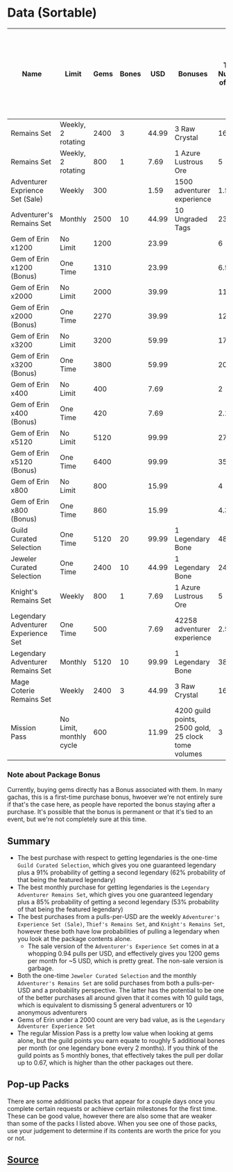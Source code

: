 # Data (Sortable)
| Name                                | Limit                   | Gems | Bones | USD   | Bonuses                                             | Total Number of Pulls | Pulls per $1 | Probability of At Least One Legendary<br>from Gems + Bones (Excluding Legendary Bone) | Probability of At Least One Featured Legendary<br>from Gems Only |
| ----------------------------------- | ----------------------- | ---- | ----- | ----- | --------------------------------------------------- | --------------------- | ------------ | ------------------------------------------------------------------------------------- | ---------------------------------------------------------------- |
| <Class Group> Remains Set           | Weekly, 2 rotating      | 2400 | 3     | 44.99 | 3 Raw Crystal                                       | 16                    | 0.36         | 0.56                                                                                  | 0.23                                                             |
| <Class> Remains Set                 | Weekly, 2 rotating      | 800  | 1     | 7.69  | 1 Azure Lustrous Ore                                | 5                     | 0.65         | 0.23                                                                                  | 0.08                                                             |
| Adventurer Exprience Set (Sale)     | Weekly                  | 300  |       | 1.59  | 1500 adventurer experience                          | 1.5                   | 0.94         | 0.07                                                                                  | 0.03                                                             |
| Adventurer's Remains Set            | Monthly                 | 2500 | 10    | 44.99 | 10 Ungraded Tags                                    | 23.5                  | 0.52         | 0.7                                                                                   | 0.24                                                             |
| Gem of Erin x1200                   | No Limit                | 1200 |       | 23.99 |                                                     | 6                     | 0.25         | 0.26                                                                                  | 0.11                                                             |
| Gem of Erin x1200 (Bonus)           | One Time                | 1310 |       | 23.99 |                                                     | 6.55                  | 0.27         | 0.29                                                                                  | 0.12                                                             |
| Gem of Erin x2000                   | No Limit                | 2000 |       | 39.99 |                                                     | 11                    | 0.28         | 0.43                                                                                  | 0.2                                                              |
| Gem of Erin x2000 (Bonus)           | One Time                | 2270 |       | 39.99 |                                                     | 12.35                 | 0.31         | 0.47                                                                                  | 0.22                                                             |
| Gem of Erin x3200                   | No Limit                | 3200 |       | 59.99 |                                                     | 17                    | 0.28         | 0.58                                                                                  | 0.29                                                             |
| Gem of Erin x3200 (Bonus)           | One Time                | 3800 |       | 59.99 |                                                     | 20                    | 0.33         | 0.64                                                                                  | 0.33                                                             |
| Gem of Erin x400                    | No Limit                | 400  |       | 7.69  |                                                     | 2                     | 0.26         | 0.1                                                                                   | 0.04                                                             |
| Gem of Erin x400 (Bonus)            | One Time                | 420  |       | 7.69  |                                                     | 2.1                   | 0.27         | 0.1                                                                                   | 0.04                                                             |
| Gem of Erin x5120                   | No Limit                | 5120 |       | 99.99 |                                                     | 27.6                  | 0.28         | 0.76                                                                                  | 0.43                                                             |
| Gem of Erin x5120 (Bonus)           | One Time                | 6400 |       | 99.99 |                                                     | 35                    | 0.35         | 0.83                                                                                  | 0.51                                                             |
| Gem of Erin x800                    | No Limit                | 800  |       | 15.99 |                                                     | 4                     | 0.25         | 0.19                                                                                  | 0.08                                                             |
| Gem of Erin x800 (Bonus)            | One Time                | 860  |       | 15.99 |                                                     | 4.3                   | 0.27         | 0.2                                                                                   | 0.08                                                             |
| Guild Curated Selection             | One Time                | 5120 | 20    | 99.99 | 1 Legendary Bone                                    | 48.6                  | 0.49         | 0.91                                                                                  | 0.43                                                             |
| Jeweler Curated Selection           | One Time                | 2400 | 10    | 44.99 | 1 Legendary Bone                                    | 24                    | 0.53         | 0.69                                                                                  | 0.23                                                             |
| Knight's Remains Set                | Weekly                  | 800  | 1     | 7.69  | 1 Azure Lustrous Ore                                | 5                     | 0.65         | 0.23                                                                                  | 0.08                                                             |
| Legendary Adventurer Experience Set | One Time                | 500  |       | 7.69  | 42258 adventurer experience                         | 2.5                   | 0.33         | 0.12                                                                                  | 0.05                                                             |
| Legendary Adventurer Remains Set    | Monthly                 | 5120 | 10    | 99.99 | 1 Legendary Bone                                    | 38.6                  | 0.39         | 0.85                                                                                  | 0.43                                                             |
| Mage Coterie Remains Set            | Weekly                  | 2400 | 3     | 44.99 | 3 Raw Crystal                                       | 16                    | 0.36         | 0.56                                                                                  | 0.23                                                             |
| Mission Pass                        | No Limit, monthly cycle | 600  |       | 11.99 | 4200 guild points, 2500 gold, 25 clock tome volumes | 3                     | 0.25         | 0.14                                                                                  | 0.06                                                             |

### Note about Package Bonus
Currently, buying gems directly has a Bonus associated with them. In many gachas, this is a first-time purchase bonus, hwoever we're not entirely sure if that's the case here, as people have reported the bonus staying after a purchase. It's possible that the bonus is permanent or that it's tied to an event, but we're not completely sure at this time.

## Summary
* The best purchase with respect to getting legendaries is the one-time `Guild Curated Selection`, which gives you one guaranteed legendary plus a 91% probability of getting a second legendary (62% probability of that being the featured legendary)
* The best monthly purchase for getting legendaries is the `Legendary Adventurer Remains Set`, which gives you one guaranteed legendary plus a 85% probability of getting a second legendary (53% probability of that being the featured legendary)
* The best purchases from a pulls-per-USD are the weekly `Adventurer's Experience Set (Sale)`, `Thief's Remains Set`, and `Knight's Remains Set`, however these both have low probabilities of pulling a legendary when you look at the package contents alone.
    * The sale version of the `Adventurer's Experience Set` comes in at a whopping 0.94 pulls per USD, and effectively gives you 1200 gems per month for ~5 USD, which is pretty great. The non-sale version is garbage.
* Both the one-time `Jeweler Curated Selection` and the monthly `Adventurer's Remains Set` are solid purchases from both a pulls-per-USD and a probability perspective. The latter has the potential to be one of the better purchases all around given that it comes with 10 guild tags, which is equivalent to dismissing 5 general adventurers or 10 anonymous adventurers
* Gems of Erin under a 2000 count are very bad value, as is the `Legendary Adventurer Experience Set`
* The regular Mission Pass is a pretty low value when looking at gems alone, but the guild points you earn equate to roughly 5 additional bones per month (or one legendary bone every 2 months). If you think of the guild points as 5 monthly bones, that effectively takes the pull per dollar up to 0.67, which is higher than the other packages out there.

## Pop-up Packs
There are some additional packs that appear for a couple days once you complete certain requests or achieve certain milestones for the first time. These can be good value, however there are also some that are weaker than some of the packs I listed above. When you see one of those packs, use your judgement to determine if its contents are worth the price for you or not.

## [Source](https://docs.google.com/spreadsheets/d/12hBa-YCU2bYeoOoqlctb6-G4nRiY9VvvWSYv0-xWft0)